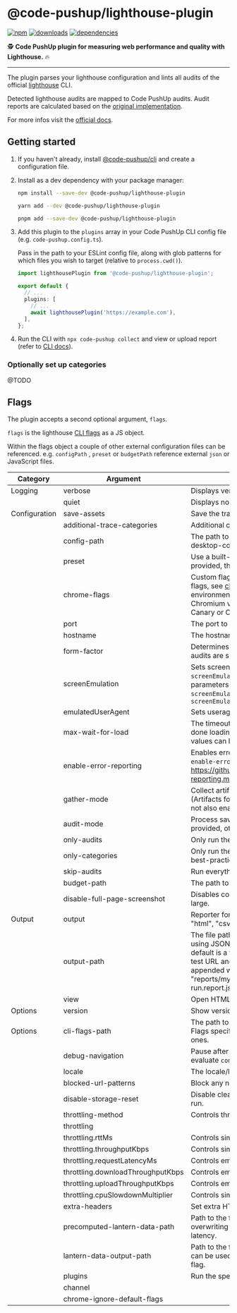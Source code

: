 # @code-pushup/lighthouse-plugin

[![npm](https://img.shields.io/npm/v/%40code-pushup%2Flighthouse-plugin.svg)](https://www.npmjs.com/package/@code-pushup/lighthouse-plugin)
[![downloads](https://img.shields.io/npm/dm/%40code-pushup%2Flighthouse-plugin)](https://npmtrends.com/@code-pushup/lighthouse-plugin)
[![dependencies](https://img.shields.io/librariesio/release/npm/%40code-pushup/lighthouse-plugin)](https://www.npmjs.com/package/@code-pushup/lighthouse-plugin?activeTab=dependencies)

🕵️ **Code PushUp plugin for measuring web performance and quality with Lighthouse.** 🔥

---

The plugin parses your lighthouse configuration and lints all audits of the official [lighthouse](https://github.com/GoogleChrome/lighthouse/blob/main/readme.md#lighthouse-------) CLI.

Detected lighthouse audits are mapped to Code PushUp audits. Audit reports are calculated based on the [original implementation](https://googlechrome.github.io/lighthouse/scorecalc/).

For more infos visit the [official docs](https://developer.chrome.com/docs/lighthouse/overview).

## Getting started

1. If you haven't already, install [@code-pushup/cli](../cli/README.md) and create a configuration file.

2. Install as a dev dependency with your package manager:

   ```sh
   npm install --save-dev @code-pushup/lighthouse-plugin
   ```

   ```sh
   yarn add --dev @code-pushup/lighthouse-plugin
   ```

   ```sh
   pnpm add --save-dev @code-pushup/lighthouse-plugin
   ```

3. Add this plugin to the `plugins` array in your Code PushUp CLI config file (e.g. `code-pushup.config.ts`).

   Pass in the path to your ESLint config file, along with glob patterns for which files you wish to target (relative to `process.cwd()`).

   ```ts
   import lighthousePlugin from '@code-pushup/lighthouse-plugin';

   export default {
     // ...
     plugins: [
       // ...
       await lighthousePlugin('https://example.com'),
     ],
   };
   ```

4. Run the CLI with `npx code-pushup collect` and view or upload report (refer to [CLI docs](../cli/README.md)).

### Optionally set up categories

@TODO

## Flags

The plugin accepts a second optional argument, `flags`.

`flags` is the lighthouse [CLI flags](https://github.com/GoogleChrome/lighthouse/blob/7d80178c37a1b600ea8f092fc0b098029799a659/cli/cli-flags.js#L80) as a JS object.

Within the flags object a couple of other external configuration files can be referenced. e.g. `configPath` , `preset` or `budgetPath` reference external `json` or JavaScript files.

| Category      | Argument                          | Description                                                                                                                                                                                                                                                                                                                                                                                                                      | Type      | Default     |
| ------------- | --------------------------------- | -------------------------------------------------------------------------------------------------------------------------------------------------------------------------------------------------------------------------------------------------------------------------------------------------------------------------------------------------------------------------------------------------------------------------------- | --------- | ----------- |
| Logging       | verbose                           | Displays verbose logging.                                                                                                                                                                                                                                                                                                                                                                                                        | `boolean` | `false`     |
|               | quiet                             | Displays no progress, debug logs, or errors.                                                                                                                                                                                                                                                                                                                                                                                     | `boolean` | `false`     |
| Configuration | save-assets                       | Save the trace contents & devtools logs to disk.                                                                                                                                                                                                                                                                                                                                                                                 | `boolean` | `false`     |
|               | additional-trace-categories       | Additional categories to capture with the trace (comma-delimited).                                                                                                                                                                                                                                                                                                                                                               | `string`  |             |
|               | config-path                       | The path to the config JSON. An example config file: core/config/lr-desktop-config.js                                                                                                                                                                                                                                                                                                                                            | `string`  |             |
|               | preset                            | Use a built-in configuration. WARNING: If the `config-path` flag is provided, this preset will be ignored.                                                                                                                                                                                                                                                                                                                       | `string`  |             |
|               | chrome-flags                      | Custom flags to pass to Chrome (space-delimited). For a full list of flags, see [chrome-flags-list](https://peter.sh/experiments/chromium-command-line-switches/). Additionally, use the CHROME_PATH environment variable to use a specific Chrome binary. Requires Chromium version 66.0 or later. If omitted, any detected Chrome Canary or Chrome stable will be used.                                                        | `string`  | ''          |
|               | port                              | The port to use for the debugging protocol. Use 0 for a random port.                                                                                                                                                                                                                                                                                                                                                             | `number`  | 0           |
|               | hostname                          | The hostname to use for the debugging protocol.                                                                                                                                                                                                                                                                                                                                                                                  | `string`  | '127.0.0.1' |
|               | form-factor                       | Determines how performance metrics are scored and if mobile-only audits are skipped. For desktop, use `--preset=desktop` instead.                                                                                                                                                                                                                                                                                                | `string`  |             |
|               | screenEmulation                   | Sets screen emulation parameters. See also `--preset`. Use `--screenEmulation.disabled` to disable. Otherwise, set these 4 parameters individually: `--screenEmulation.mobile` `--screenEmulation.width=360` `--screenEmulation.height=640` `--screenEmulation.deviceScaleFactor=2`                                                                                                                                              |           |             |
|               | emulatedUserAgent                 | Sets useragent emulation.                                                                                                                                                                                                                                                                                                                                                                                                        | `string`  |             |
|               | max-wait-for-load                 | The timeout (in milliseconds) to wait before the page is considered done loading and the run should continue. WARNING: Very high values can lead to large traces and instability.                                                                                                                                                                                                                                                | `number`  |             |
|               | enable-error-reporting            | Enables error reporting, overriding any saved preference. `--no-enable-error-reporting` will do the opposite. More: https://github.com/GoogleChrome/lighthouse/blob/main/docs/error-reporting.md                                                                                                                                                                                                                                 | `boolean` |             |
|               | gather-mode                       | Collect artifacts from a connected browser and save to disk. (Artifacts folder path may optionally be provided). If `audit-mode` is not also enabled, the run will quit early.                                                                                                                                                                                                                                                   |           |             |
|               | audit-mode                        | Process saved artifacts from disk. (Artifacts folder path may be provided, otherwise defaults to ./latest-run/)                                                                                                                                                                                                                                                                                                                  |           |             |
|               | only-audits                       | Only run the specified audits.                                                                                                                                                                                                                                                                                                                                                                                                   | `array`   |             |
|               | only-categories                   | Only run the specified categories. Available categories: accessibility, best-practices, performance, pwa, seo.                                                                                                                                                                                                                                                                                                                   | `array`   |             |
|               | skip-audits                       | Run everything except these audits.                                                                                                                                                                                                                                                                                                                                                                                              | `array`   |             |
|               | budget-path                       | The path to the budget.json file for LightWallet.                                                                                                                                                                                                                                                                                                                                                                                | `string`  |             |
|               | disable-full-page-screenshot      | Disables collection of the full page screenshot, which can be quite large.                                                                                                                                                                                                                                                                                                                                                       | `boolean` |             |
| Output        | output                            | Reporter for the results, supports multiple values. choices: "json", "html", "csv"                                                                                                                                                                                                                                                                                                                                               | `array`   | ['html']    |
|               | output-path                       | The file path to output the results. Use 'stdout' to write to stdout. If using JSON output, default is stdout. If using HTML or CSV output, default is a file in the working directory with a name based on the test URL and date. If using multiple outputs, `--output-path` is appended with the standard extension for each output type. "reports/my-run" -> "reports/my-run.report.html", "reports/my-run.report.json", etc. | `string`  |             |
|               | view                              | Open HTML report in your browser.                                                                                                                                                                                                                                                                                                                                                                                                | `boolean` | `false`     |
| Options       | version                           | Show version `number`.                                                                                                                                                                                                                                                                                                                                                                                                           | `boolean` |             |
| Options       | cli-flags-path                    | The path to a JSON file that contains the desired CLI flags to apply. Flags specified at the command line will still override the file-based ones.                                                                                                                                                                                                                                                                               |           |             |
|               | debug-navigation                  | Pause after page load to wait for permission to continue the run, evaluate `continueLighthouseRun` in the console to continue.                                                                                                                                                                                                                                                                                                   | `boolean` |             |
|               | locale                            | The locale/language the report should be formatted in.                                                                                                                                                                                                                                                                                                                                                                           |           |             |
|               | blocked-url-patterns              | Block any network requests to the specified URL patterns.                                                                                                                                                                                                                                                                                                                                                                        | `array`   |             |
|               | disable-storage-reset             | Disable clearing the browser cache and other storage APIs before a run.                                                                                                                                                                                                                                                                                                                                                          | `boolean` |             |
|               | throttling-method                 | Controls throttling method.                                                                                                                                                                                                                                                                                                                                                                                                      | `string`  |             |
|               | throttling                        |                                                                                                                                                                                                                                                                                                                                                                                                                                  |           |             |
|               | throttling.rttMs                  | Controls simulated network RTT (TCP layer).                                                                                                                                                                                                                                                                                                                                                                                      |           |             |
|               | throttling.throughputKbps         | Controls simulated network download throughput.                                                                                                                                                                                                                                                                                                                                                                                  |           |             |
|               | throttling.requestLatencyMs       | Controls emulated network RTT (HTTP layer).                                                                                                                                                                                                                                                                                                                                                                                      |           |             |
|               | throttling.downloadThroughputKbps | Controls emulated network download throughput.                                                                                                                                                                                                                                                                                                                                                                                   |           |             |
|               | throttling.uploadThroughputKbps   | Controls emulated network upload throughput.                                                                                                                                                                                                                                                                                                                                                                                     |           |             |
|               | throttling.cpuSlowdownMultiplier  | Controls simulated + emulated CPU throttling.                                                                                                                                                                                                                                                                                                                                                                                    |           |             |
|               | extra-headers                     | Set extra HTTP Headers to pass with request.                                                                                                                                                                                                                                                                                                                                                                                     |           |             |
|               | precomputed-lantern-data-path     | Path to the file where lantern simulation data should be read from, overwriting the lantern observed estimates for RTT and server latency.                                                                                                                                                                                                                                                                                       | `string`  |             |
|               | lantern-data-output-path          | Path to the file where lantern simulation data should be written to, can be used in a future run with the `precomputed-lantern-data-path` flag.                                                                                                                                                                                                                                                                                  | `string`  |             |
|               | plugins                           | Run the specified plugins.                                                                                                                                                                                                                                                                                                                                                                                                       | `array`   |             |
|               | channel                           |                                                                                                                                                                                                                                                                                                                                                                                                                                  | `string`  | 'cli'       |
|               | chrome-ignore-default-flags       |                                                                                                                                                                                                                                                                                                                                                                                                                                  | `boolean` | `false`     |

